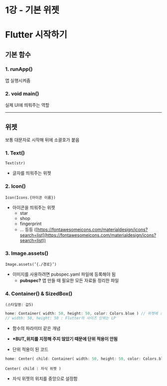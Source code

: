 # 1강 - 기본 위젯

# Flutter 시작하기

## 기본 함수

### 1. runApp()

앱 실행시켜줌

### 2. void main()

실제 UI에 띄워주는 역할

---

## 위젯

보통 대문자로 시작해 뒤에 소괄호가 붙음

### 1. Text()

`Text(str)`

- 글자를 띄워주는 위젯

### 2. Icon()

`Icon(Icons.{아이콘 이름})`

- 아이콘을 띄워주는 위젯
  - star
  - shop
  - fingerprint
  - … 등등 ([https://fontawesomeicons.com/materialdesign/icons?search=list](https://fontawesomeicons.com/materialdesign/icons?search=list))

### 3. Image.assets()

`Image.assets(’{./경로}’)`

- 이미지를 사용하려면 pubspec.yaml 파일에 등록해야 됨
  - **pubspec?**
    앱 만들 때 필요한 모든 자료들 정리한 파일

### 4. Container() & SizedBox()

`(스타일명: 값5)`

```dart
home: Container( width: 50, height: 50, color: Colors.blue ) // 위젯에 스타일 주는 방법
// width: 50, height: 50 : Flutter의 사이즈 단위는 LP
```

- 함수의 파라미터 같은 개념
- **\*BUT\_위치를 지정해 주지 않았기 때문에 단위 적용이 안됨**

- 단위 적용이 된 코드

```dart
home: Center( child: Container( width: 50, height: 50, color: Colors.blue, ), )
```

`Center( child : 자식 위젯 )`

- 자식 위젯의 위치를 중앙으로 설정함
